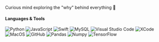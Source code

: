 Curious mind exploring the "why" behind everything 🤔


#### Languages & Tools

![Python](https://img.shields.io/badge/-Python-05122A?&color=1E2A3A&style=flat&logo=python)   ![JavaScript](https://img.shields.io/badge/-JavaScript-05122A?style=flat&logo=JavaScript)  ![Swift](https://img.shields.io/badge/-Swift-05122A?style=flat&logo=swift) ![MySQL](https://img.shields.io/badge/-MySQL-05122A?style=flat&logo=mysql&logoColor=white)   ![Visual Studio Code](https://img.shields.io/badge/-Visual%20Studio%20Code-05122A?style=flat&logo=visual-studio-code&logoColor=007ACC)  ![XCode](https://img.shields.io/badge/XCode-05122A?style=flat&logo=xcode&logoColor=007ACC)
![MacOS](https://img.shields.io/badge/-MacOS-05122A?style=flat&logo=apple)&nbsp;![GitHub](https://img.shields.io/badge/-GitHub-05122A?style=flat&logo=github) ![Pandas](https://img.shields.io/badge/-Pandas-05122A?style=flat&logo=pandas) ![Numpy](https://img.shields.io/badge/-NumPy-05122A?style=flat&logo=numpy) ![TensorFlow](https://img.shields.io/badge/-TensorFlow-05122A?style=flat&logo=tensorflow)
